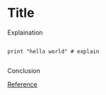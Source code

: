 
# Title

Explaination

```code

print "hello world" # explain


```
Conclusion

[Reference](www.google.com)
